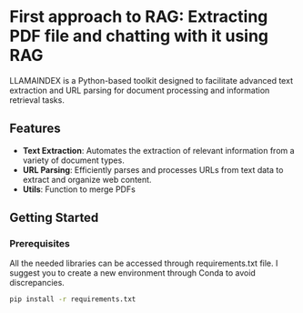 # First approach to RAG: Extracting PDF file and chatting with it using RAG

LLAMAINDEX is a Python-based toolkit designed to facilitate advanced text extraction and URL parsing for document processing and information retrieval tasks. 
## Features

- **Text Extraction**: Automates the extraction of relevant information from a variety of document types.
- **URL Parsing**: Efficiently parses and processes URLs from text data to extract and organize web content.
- **Utils**: Function to merge PDFs
## Getting Started


### Prerequisites

All the needed libraries can be accessed through requirements.txt file. I suggest you to create a new environment through Conda to avoid discrepancies.

```bash
pip install -r requirements.txt
```
